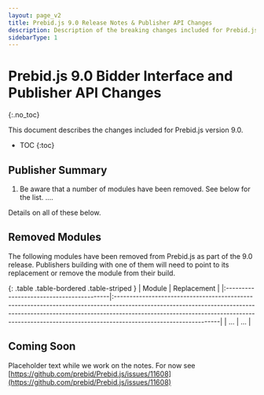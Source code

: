 ```yaml
---
layout: page_v2
title: Prebid.js 9.0 Release Notes & Publisher API Changes
description: Description of the breaking changes included for Prebid.js 9.0
sidebarType: 1
---
```


# Prebid.js 9.0 Bidder Interface and Publisher API Changes

{:.no_toc}

This document describes the changes included for Prebid.js version 9.0.

* TOC
{:toc}

## Publisher Summary

1. Be aware that a number of modules have been removed. See below for the list.
....

Details on all of these below.

## Removed Modules

The following modules have been removed from Prebid.js as part of the 9.0 release. Publishers building with one of them will need to point to its replacement or remove the module from their build.

{: .table .table-bordered .table-striped }
| Module      | Replacement |
|:-----------------------------------------|:---------------------------------------------------------------------------------------------------------------------------------------------------------------------------------------------------------------------------------------------------------------------------|
| ... | ... |

## Coming Soon

Placeholder text while we work on the notes. For now see [https://github.com/prebid/Prebid.js/issues/11608](https://github.com/prebid/Prebid.js/issues/11608)
